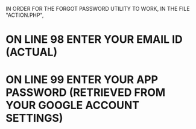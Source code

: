 IN ORDER FOR THE FORGOT PASSWORD UTILITY TO WORK, 
IN THE FILE "ACTION.PHP",
# ON LINE 98 ENTER YOUR EMAIL ID (ACTUAL)
# ON LINE 99 ENTER YOUR APP PASSWORD (RETRIEVED FROM YOUR GOOGLE ACCOUNT SETTINGS)
